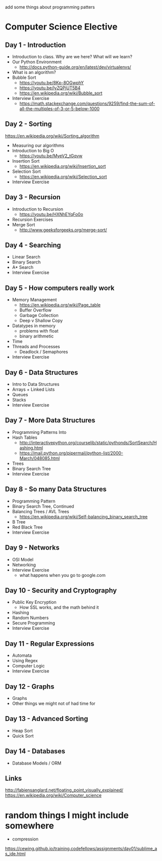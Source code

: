 add some things about programming patters

# Computer Science Elective

## Day 1 - Introduction
+ Introduction to class. Why are we here? What will we learn?
+ Our Python Environment
    * http://docs.python-guide.org/en/latest/dev/virtualenvs/
+ What is an algorithm?
+ Bubble Sort
    * https://youtu.be/8Kp-8OGwphY
    * https://youtu.be/lyZQPjUT5B4
    * https://en.wikipedia.org/wiki/Bubble_sort
+ Interview Exercise
    * https://math.stackexchange.com/questions/9259/find-the-sum-of-all-the-multiples-of-3-or-5-below-1000

## Day 2 - Sorting
https://en.wikipedia.org/wiki/Sorting_algorithm
+ Measuring our algorithms
+ Introduction to Big O
    * https://youtu.be/MyeV2_tGqvw
+ Insertion Sort
    * https://en.wikipedia.org/wiki/Insertion_sort
+ Selection Sort
    * https://en.wikipedia.org/wiki/Selection_sort
+ Interview Exercise

## Day 3 - Recursion

+ Introduction to Recursion
    * https://youtu.be/HXNhEYqFo0o
+ Recursion Exercises
+ Merge Sort
    * http://www.geeksforgeeks.org/merge-sort/


## Day 4 - Searching
+ Linear Search
+ Binary Search
+ A* Search
+ Interview Exercise

## Day 5 - How computers really work
+ Memory Management
    * https://en.wikipedia.org/wiki/Page_table
    * Buffer Overflow
    * Garbage Collection
    * Deep v Shallow Copy
+ Datatypes in memory
    * problems with float
    * binary arithmetic
+ Time
+ Threads and Processes
    * Deadlock / Semaphores
+ Interview Exercise

## Day 6 - Data Structures
+ Intro to Data Structures
+ Arrays + Linked Lists
+ Queues
+ Stacks
+ Interview Exercise

## Day 7 - More Data Structures
+ Programming Patterns Into
+ Hash Tables
    * http://interactivepython.org/courselib/static/pythonds/SortSearch/Hashing.html
    * https://mail.python.org/pipermail/python-list/2000-March/048085.html
+ Trees
+ Binary Search Tree
+ Interview Exercise

## Day 8 - So many Data Structures
+ Programming Pattern
+ Binary Search Tree, Continued
+ Balancing Trees / AVL Trees
    * https://en.wikipedia.org/wiki/Self-balancing_binary_search_tree
+ B Tree
+ Red Black Tree
+ Interview Exercise

## Day 9 - Networks
+ OSI Model
+ Networking
+ Interview Exercise
    * what happens when you go to google.com


## Day 10 - Security and Cryptography
+ Public Key Encryption 
    * How SSL works, and the math behind it
+ Hashing
+ Random Numbers
+ Secure Programming
+ Interview Exercise

## Day 11 - Regular Expressions
+ Automata
+ Using Regex
+ Computer Logic
+ Interview Exercise

## Day 12 - Graphs
+ Graphs
+ Other things we might not of had time for

## Day 13 - Advanced Sorting
+ Heap Sort
+ Quick Sort

## Day 14 - Databases
+ Database Models / ORM

## Links
http://fabiensanglard.net/floating_point_visually_explained/
https://en.wikipedia.org/wiki/Computer_science

# random things I might include somewhere
+ compression


https://cewing.github.io/training.codefellows/assignments/day01/sublime_as_ide.html
